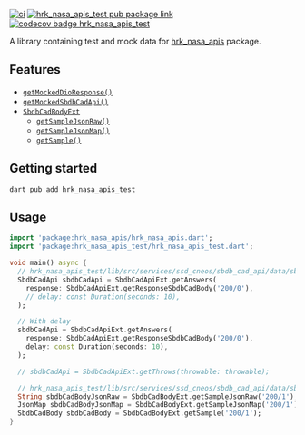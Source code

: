 [![ci][ci-badge]][ci-link]
[![hrk_nasa_apis_test pub package link][pub-badge-hrk_nasa_apis_test]][pub-link-hrk_nasa_apis_test]
[![codecov badge hrk_nasa_apis_test][codecov-badge-hrk_nasa_apis_test]][codecov-link-hrk_nasa_apis]

A library containing test and mock data for [hrk_nasa_apis][pub-link-hrk_nasa_apis] package.

## Features

- [`getMockedDioResponse()`]
- [`getMockedSbdbCadApi()`]
- [`SbdbCadBodyExt`]
  - [`getSampleJsonRaw()`]
  - [`getSampleJsonMap()`]
  - [`getSample()`]

## Getting started

```console
dart pub add hrk_nasa_apis_test
```

## Usage

```dart
import 'package:hrk_nasa_apis/hrk_nasa_apis.dart';
import 'package:hrk_nasa_apis_test/hrk_nasa_apis_test.dart';

void main() async {
  // hrk_nasa_apis_test/lib/src/services/ssd_cneos/sbdb_cad_api/data/sbdb_cad_body/sample/200/0.json
  SbdbCadApi sbdbCadApi = SbdbCadApiExt.getAnswers(
    response: SbdbCadApiExt.getResponseSbdbCadBody('200/0'),
    // delay: const Duration(seconds: 10),
  );

  // With delay
  sbdbCadApi = SbdbCadApiExt.getAnswers(
    response: SbdbCadApiExt.getResponseSbdbCadBody('200/0'),
    delay: const Duration(seconds: 10),
  );

  // sbdbCadApi = SbdbCadApiExt.getThrows(throwable: throwable);

  // hrk_nasa_apis_test/lib/src/services/ssd_cneos/sbdb_cad_api/data/sbdb_cad_body/sample/200/1.json
  String sbdbCadBodyJsonRaw = SbdbCadBodyExt.getSampleJsonRaw('200/1');
  JsonMap sbdbCadBodyJsonMap = SbdbCadBodyExt.getSampleJsonMap('200/1');
  SbdbCadBody sbdbCadBody = SbdbCadBodyExt.getSample('200/1');
}
```


[ci-badge]: https://github.com/hrishikesh-kadam/hrk_nasa_apis.dart/actions/workflows/ci.yaml/badge.svg
[ci-link]: https://github.com/hrishikesh-kadam/hrk_nasa_apis.dart/actions/workflows/ci.yaml
[pub-badge-hrk_nasa_apis_test]: https://img.shields.io/pub/v/hrk_nasa_apis_test.svg
[pub-link-hrk_nasa_apis_test]: https://pub.dev/packages/hrk_nasa_apis_test
[codecov-badge-hrk_nasa_apis_test]: https://codecov.io/gh/hrishikesh-kadam/hrk_nasa_apis.dart/branch/main/graph/badge.svg?flag=hrk_nasa_apis_test
[codecov-link-hrk_nasa_apis]: https://codecov.io/gh/hrishikesh-kadam/hrk_nasa_apis.dart
[pub-link-hrk_nasa_apis]: https://pub.dev/packages/hrk_nasa_apis
[`getMockedDioResponse()`]: https://pub.dev/documentation/hrk_nasa_apis_test/latest/hrk_nasa_apis_test/getMockedDioResponse.html
[`getMockedSbdbCadApi()`]: https://pub.dev/documentation/hrk_nasa_apis_test/latest/hrk_nasa_apis_test/getMockedSbdbCadApi.html
[`SbdbCadBodyExt`]: https://pub.dev/documentation/hrk_nasa_apis_test/latest/hrk_nasa_apis_test/SbdbCadBodyExt.html
[`getSampleJsonRaw()`]: https://pub.dev/documentation/hrk_nasa_apis_test/latest/hrk_nasa_apis_test/SbdbCadBodyExt/getSampleJsonRaw.html
[`getSampleJsonMap()`]: https://pub.dev/documentation/hrk_nasa_apis_test/latest/hrk_nasa_apis_test/SbdbCadBodyExt/getSampleJsonMap.html
[`getSample()`]: https://pub.dev/documentation/hrk_nasa_apis_test/latest/hrk_nasa_apis_test/SbdbCadBodyExt/getSample.html
